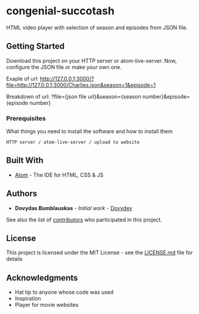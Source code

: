 # congenial-succotash

HTML video player with selection of season and episodes from JSON file.

## Getting Started

Download this project on your HTTP server or atom-live-server.
Now, configure the JSON file or make your own one.

Exaple of url: http://127.0.0.1:3000/?file=http://127.0.0.1:3000/Charlies.json&season=1&episode=1

Breakdown of url: ?file={json file url}&season={season number}&episode={episode number}

### Prerequisites

What things you need to install the software and how to install them

```
HTTP server / atom-live-server / upload to website
```

## Built With

* [Atom](https://atom.io/) - The IDE for HTML, CSS & JS

## Authors

* **Dovydas Bumblauskas** - *Initial work* - [Dovydev](https://github.com/Dovydev)

See also the list of [contributors](https://github.com/Dovydev/congenial-succotash/contributors) who participated in this project.

## License

This project is licensed under the MIT License - see the [LICENSE.md](LICENSE.md) file for details

## Acknowledgments

* Hat tip to anyone whose code was used
* Inspiration
* Player for movie websites
